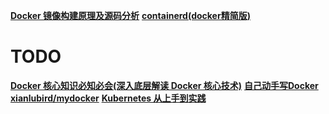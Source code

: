 

**[Docker 镜像构建原理及源码分析](https://gitbook.cn/books/5d0b4be966a9e7233095d290/index.html)**
**[containerd(docker精简版)](https://containerd.io/)**


# TODO
**[Docker 核心知识必知必会(深入底层解读 Docker 核心技术)](https://gitbook.cn/gitchat/column/5d70cfdc4dc213091bfca46f)**
**[自己动手写Docker](http://www.duokan.com/reader/www/app.html?id=af432a1b21c645b09fcae2581d340c76)**
**[xianlubird/mydocker](https://github.com/xianlubird/mydocker)**
**[Kubernetes 从上手到实践](https://juejin.im/book/5b9b2dc86fb9a05d0f16c8ac)**
